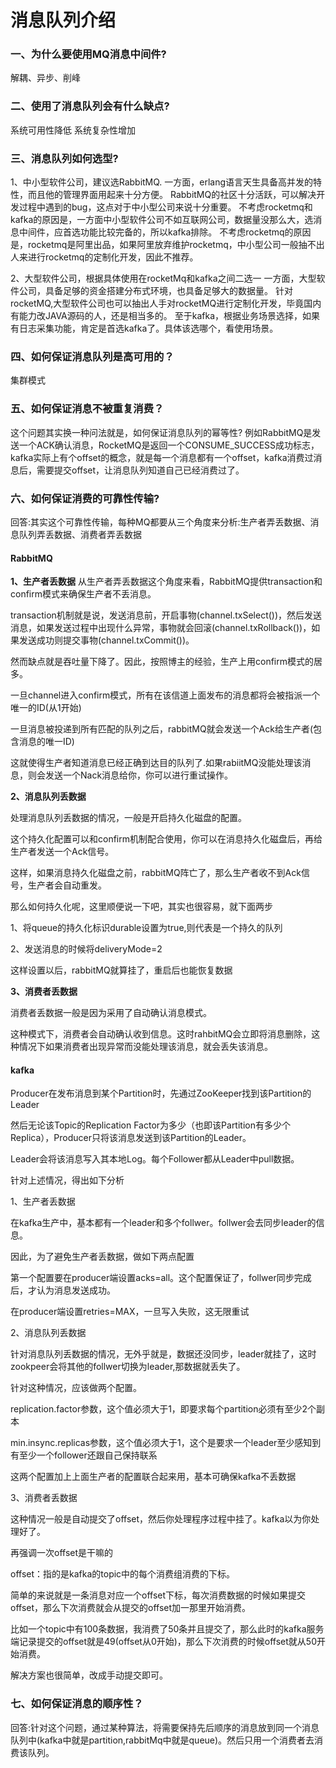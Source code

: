 # 消息队列介绍

### 一、为什么要使用MQ消息中间件?
解耦、异步、削峰

### 二、使用了消息队列会有什么缺点?
系统可用性降低
系统复杂性增加

### 三、消息队列如何选型?
1、中小型软件公司，建议选RabbitMQ.
一方面，erlang语言天生具备高并发的特性，而且他的管理界面用起来十分方便。
RabbitMQ的社区十分活跃，可以解决开发过程中遇到的bug，这点对于中小型公司来说十分重要。
不考虑rocketmq和kafka的原因是，一方面中小型软件公司不如互联网公司，数据量没那么大，选消息中间件，应首选功能比较完备的，所以kafka排除。
不考虑rocketmq的原因是，rocketmq是阿里出品，如果阿里放弃维护rocketmq，中小型公司一般抽不出人来进行rocketmq的定制化开发，因此不推荐。

2、大型软件公司，根据具体使用在rocketMq和kafka之间二选一
一方面，大型软件公司，具备足够的资金搭建分布式环境，也具备足够大的数据量。
针对rocketMQ,大型软件公司也可以抽出人手对rocketMQ进行定制化开发，毕竟国内有能力改JAVA源码的人，还是相当多的。
至于kafka，根据业务场景选择，如果有日志采集功能，肯定是首选kafka了。具体该选哪个，看使用场景。

### 四、如何保证消息队列是高可用的？
集群模式

### 五、如何保证消息不被重复消费？
这个问题其实换一种问法就是，如何保证消息队列的幂等性?
例如RabbitMQ是发送一个ACK确认消息，RocketMQ是返回一个CONSUME_SUCCESS成功标志，kafka实际上有个offset的概念，就是每一个消息都有一个offset，kafka消费过消息后，需要提交offset，让消息队列知道自己已经消费过了。

### 六、如何保证消费的可靠性传输?
回答:其实这个可靠性传输，每种MQ都要从三个角度来分析:生产者弄丢数据、消息队列弄丢数据、消费者弄丢数据

#### RabbitMQ

**1、生产者丢数据**
从生产者弄丢数据这个角度来看，RabbitMQ提供transaction和confirm模式来确保生产者不丢消息。

transaction机制就是说，发送消息前，开启事物(channel.txSelect())，然后发送消息，如果发送过程中出现什么异常，事物就会回滚(channel.txRollback())，如果发送成功则提交事物(channel.txCommit())。

然而缺点就是吞吐量下降了。因此，按照博主的经验，生产上用confirm模式的居多。

一旦channel进入confirm模式，所有在该信道上面发布的消息都将会被指派一个唯一的ID(从1开始)

一旦消息被投递到所有匹配的队列之后，rabbitMQ就会发送一个Ack给生产者(包含消息的唯一ID)

这就使得生产者知道消息已经正确到达目的队列了.如果rabiitMQ没能处理该消息，则会发送一个Nack消息给你，你可以进行重试操作。

**2、消息队列丢数据**

处理消息队列丢数据的情况，一般是开启持久化磁盘的配置。

这个持久化配置可以和confirm机制配合使用，你可以在消息持久化磁盘后，再给生产者发送一个Ack信号。

这样，如果消息持久化磁盘之前，rabbitMQ阵亡了，那么生产者收不到Ack信号，生产者会自动重发。

那么如何持久化呢，这里顺便说一下吧，其实也很容易，就下面两步

1、将queue的持久化标识durable设置为true,则代表是一个持久的队列

2、发送消息的时候将deliveryMode=2

这样设置以后，rabbitMQ就算挂了，重启后也能恢复数据

**3、消费者丢数据**

消费者丢数据一般是因为采用了自动确认消息模式。

这种模式下，消费者会自动确认收到信息。这时rahbitMQ会立即将消息删除，这种情况下如果消费者出现异常而没能处理该消息，就会丢失该消息。

#### kafka

Producer在发布消息到某个Partition时，先通过ZooKeeper找到该Partition的Leader

然后无论该Topic的Replication Factor为多少（也即该Partition有多少个Replica），Producer只将该消息发送到该Partition的Leader。

Leader会将该消息写入其本地Log。每个Follower都从Leader中pull数据。

针对上述情况，得出如下分析

1、生产者丢数据

在kafka生产中，基本都有一个leader和多个follwer。follwer会去同步leader的信息。

因此，为了避免生产者丢数据，做如下两点配置

第一个配置要在producer端设置acks=all。这个配置保证了，follwer同步完成后，才认为消息发送成功。

在producer端设置retries=MAX，一旦写入失败，这无限重试

2、消息队列丢数据

针对消息队列丢数据的情况，无外乎就是，数据还没同步，leader就挂了，这时zookpeer会将其他的follwer切换为leader,那数据就丢失了。

针对这种情况，应该做两个配置。

replication.factor参数，这个值必须大于1，即要求每个partition必须有至少2个副本

min.insync.replicas参数，这个值必须大于1，这个是要求一个leader至少感知到有至少一个follower还跟自己保持联系

这两个配置加上上面生产者的配置联合起来用，基本可确保kafka不丢数据

3、消费者丢数据

这种情况一般是自动提交了offset，然后你处理程序过程中挂了。kafka以为你处理好了。

再强调一次offset是干嘛的

offset：指的是kafka的topic中的每个消费组消费的下标。

简单的来说就是一条消息对应一个offset下标，每次消费数据的时候如果提交offset，那么下次消费就会从提交的offset加一那里开始消费。

比如一个topic中有100条数据，我消费了50条并且提交了，那么此时的kafka服务端记录提交的offset就是49(offset从0开始)，那么下次消费的时候offset就从50开始消费。

解决方案也很简单，改成手动提交即可。

### 七、如何保证消息的顺序性？
回答:针对这个问题，通过某种算法，将需要保持先后顺序的消息放到同一个消息队列中(kafka中就是partition,rabbitMq中就是queue)。然后只用一个消费者去消费该队列。